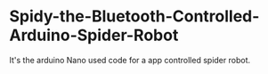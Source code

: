 # Spidy-the-Bluetooth-Controlled-Arduino-Spider-Robot

It's the arduino Nano used code for a app controlled spider robot.
